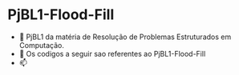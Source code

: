 # PjBL1-Flood-Fill
- 🔭 PjBL1 da matéria de Resolução de Problemas Estruturados em Computação.
- 🤔 Os codigos a seguir sao referentes ao PjBL1-Flood-Fill
- 📫 
<!--
**gribeiro08/gribeiro08** is a ✨ _special_ ✨ repository because its `README.md` (this file) appears on your GitHub profile.

Here are some ideas to get you started:


 
